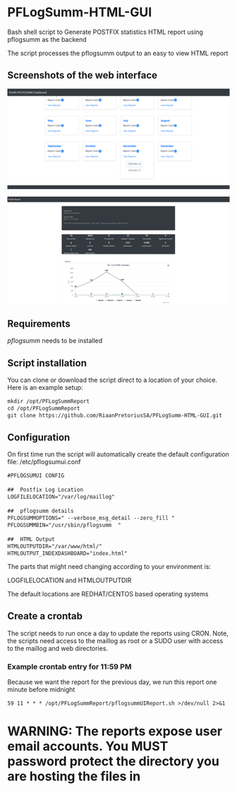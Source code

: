 # PFLogSumm-HTML-GUI
Bash shell script to Generate POSTFIX statistics HTML report using pflogsumm as the backend

The script processes the pflogsumm output to an easy to view HTML report

## Screenshots of the web interface

![Screenshot1](Screenshot1.png)

![Screenshot1](Screenshot2.png)


## Requirements 

*pflogsumm* needs to be installed

## Script installation

You can clone or download the script direct to a location of your choice. Here is an example setup:
```
mkdir /opt/PFLogSummReport
cd /opt/PFLogSummReport
git clone https://github.com/RiaanPretoriusSA/PFLogSumm-HTML-GUI.git
```

## Configuration

On first time run the script will automatically  create the default configuration file: /etc/pflogsumui.conf

```
#PFLOGSUMUI CONFIG

##  Postfix Log Location
LOGFILELOCATION="/var/log/maillog"

##  pflogsumm details
PFLOGSUMMOPTIONS=" --verbose_msg_detail --zero_fill "
PFLOGSUMMBIN="/usr/sbin/pflogsumm  "

##  HTML Output
HTMLOUTPUTDIR="/var/www/html/"
HTMLOUTPUT_INDEXDASHBOARD="index.html"

```

The parts that might need changing according to your environment  is:

LOGFILELOCATION and HTMLOUTPUTDIR

The default locations are REDHAT/CENTOS based operating systems

## Create a crontab 

The script needs to run once a day to update the reports using CRON. Note, the scripts need access to the maillog as root or a SUDO user with access to the maillog and web directories.

### Example crontab entry for 11:59 PM

Because we want the report for the previous day, we run this report one minute before midnight

```
59 11 * * * /opt/PFLogSummReport/pflogsummUIReport.sh >/dev/null 2>&1
```

# WARNING: The reports expose user email accounts. You MUST password protect the directory you are hosting the files in
